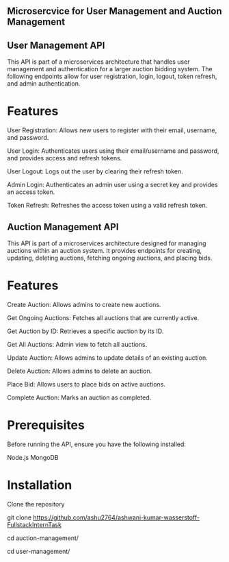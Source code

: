 ## Microsercvice for User Management and Auction Management

## User Management API
This API is part of a microservices architecture that handles user management and authentication for a larger auction bidding system. The following endpoints allow for user registration, login, logout, token refresh, and admin authentication.

# Features
User Registration: Allows new users to register with their email, username, and password.

User Login: Authenticates users using their email/username and password, and provides access and refresh tokens.

User Logout: Logs out the user by clearing their refresh token.

Admin Login: Authenticates an admin user using a secret key and provides an access token.

Token Refresh: Refreshes the access token using a valid refresh token.

## Auction Management API
This API is part of a microservices architecture designed for managing auctions within an auction system. It provides endpoints for creating, updating, deleting auctions, fetching ongoing auctions, and placing bids.

# Features
Create Auction: Allows admins to create new auctions.

Get Ongoing Auctions: Fetches all auctions that are currently active.

Get Auction by ID: Retrieves a specific auction by its ID.

Get All Auctions: Admin view to fetch all auctions.

Update Auction: Allows admins to update details of an existing auction.

Delete Auction: Allows admins to delete an auction.

Place Bid: Allows users to place bids on active auctions.

Complete Auction: Marks an auction as completed.


# Prerequisites
Before running the API, ensure you have the following installed:

Node.js
MongoDB


# Installation

Clone the repository

git clone https://github.com/ashu2764/ashwani-kumar-wasserstoff-FullstackInternTask 

cd auction-management/

cd user-management/
